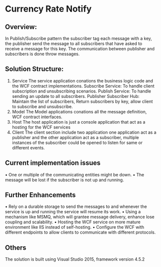 # Currency Rate Notify

## Overview:
In Publish/Subscribe pattern the subscriber tag each message with a key, the publisher send the message to all subscribers that have asked to receive a message for this key.
The communication between publisher and subscribers is done throw messages.

## Solution Structure:
1.	Service
The service application conations the business logic code and the WCF contract implementations. 
Subscribe Service:
To handle client subscription and unsubscribing scenarios. 
Publish Service:
To handle sending an update to all subscribers.
Publisher Subscriber Hub:
 Maintain the list of subscribers, Return subscribers by key, allow client to subscribe and unsubscribe.
2.	Model
The Model applications conations all the message definition, WCF contract interfaces.
3.	Host
The host application is just a console application that act as a hosting for the WCF services
4.	Client
The client section include two application one application act as a publisher and the other application act as a subscriber, multiple instances of the subscriber could be opened to listen for same or different events.

## Current implementation issues
•	One or multiple of the communicating entities might be down.
•	The message will be lost if the subscriber is not up and running.

## Further Enhancements
•	Rely on a durable storage to send the messages to and whenever the service is up and running the service will resume its work.
•	Using a mechanism like MSMQ, which will grantee message delivery, enhance lose coupling and scalability.
•	Hosting the WCF service on more mature environment like IIS instead of self-hosting.
•	Configure the WCF with different endpoints to allow clients to communicate with different protocols.

## Others
The solution is built using Visual Studio 2015, framework version 4.5.2



